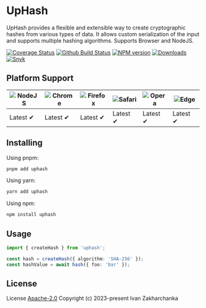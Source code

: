 # UpHash

UpHash provides a flexible and extensible way to create cryptographic hashes from various types of data.
It allows custom serialization of the input and supports multiple hashing algorithms.
Supports Browser and NodeJS.

[![Coverage Status][codecov-image]][codecov-url]
[![Github Build Status][github-image]][github-url]
[![NPM version][npm-image]][npm-url]
[![Downloads][downloads-image]][npm-url]
[![Snyk][snyk-image]][snyk-url]


## Platform Support

| ![NodeJS][node-image] | ![Chrome][chrome-image] | ![Firefox][firefox-image] | ![Safari][safari-image] | ![Opera][opera-image] | ![Edge][edge-image] |
| --------------------- | ----------------------- | ------------------------- | ----------------------- | --------------------- | ------------------- |
| Latest ✔             | Latest ✔               | Latest ✔                 | Latest ✔               | Latest ✔             | Latest ✔           |

[node-image]: https://raw.github.com/alrra/browser-logos/main/src/node.js/node.js_48x48.png?1
[chrome-image]: https://raw.github.com/alrra/browser-logos/main/src/chrome/chrome_48x48.png?1
[firefox-image]: https://raw.github.com/alrra/browser-logos/main/src/firefox/firefox_48x48.png?1
[safari-image]: https://raw.github.com/alrra/browser-logos/main/src/safari/safari_48x48.png?1
[opera-image]: https://raw.github.com/alrra/browser-logos/main/src/opera/opera_48x48.png?1
[edge-image]: https://raw.github.com/alrra/browser-logos/main/src/edge/edge_48x48.png?1

## Installing

Using pnpm:

```bash
pnpm add uphash
```

Using yarn:

```bash
yarn add uphash
```

Using npm:

```bash
npm install uphash
```

## Usage

```typescript
import { createHash } from 'uphash';

const hash = createHash({ algorithm: 'SHA-256' });
const hashValue = await hash({ foo: 'bar' });
```

## License

License [Apache-2.0](http://www.apache.org/licenses/LICENSE-2.0)
Copyright (c) 2023-present Ivan Zakharchanka

[npm-url]: https://www.npmjs.com/package/uphash
[downloads-image]: https://img.shields.io/npm/dw/uphash.svg?maxAge=43200
[npm-image]: https://img.shields.io/npm/v/uphash.svg?maxAge=43200
[github-url]: https://github.com/3axap4eHko/uphash/actions
[github-image]: https://github.com/3axap4eHko/uphash/workflows/Build%20Package/badge.svg?branch=master
[codecov-url]: https://codecov.io/gh/3axap4eHko/uphash
[codecov-image]: https://codecov.io/gh/3axap4eHko/uphash/branch/master/graph/badge.svg?maxAge=43200
[snyk-url]: https://snyk.io/test/npm/uphash/latest
[snyk-image]: https://snyk.io/test/github/3axap4eHko/uphash/badge.svg?maxAge=43200
